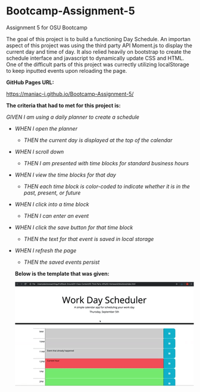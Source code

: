 # Bootcamp-Assignment-5
Assignment 5 for OSU Bootcamp

The goal of this project is to build a functioning Day Schedule. An importan aspect of this project was using the third party API Moment.js to display the current day and time of day. It also relied heavily on bootstrap to create the schedule interface and javascript to dynamically update CSS and HTML. One of the difficult parts of this project was currectly utilizing localStorage to keep inputted events upon reloading the page. 

**GitHub Pages URL:**

https://maniac-i.github.io/Bootcamp-Assignment-5/

**The criteria that had to met for this project is:** 

*GIVEN I am using a daily planner to create a schedule*

- *WHEN I open the planner*
  - *THEN the current day is displayed at the top of the calendar*
- *WHEN I scroll down*
  - *THEN I am presented with time blocks for standard business hours*
- *WHEN I view the time blocks for that day*
  - *THEN each time block is color-coded to indicate whether it is in the past, present, or future*
- *WHEN I click into a time block*
  - *THEN I can enter an event*
- *WHEN I click the save button for that time block*
  - *THEN the text for that event is saved in local storage*
- *WHEN I refresh the page*
  - *THEN the saved events persist*
  
  **Below is the template that was given:**
  
  ![](https://github.com/Maniac-i/Bootcamp-Assignment-5/blob/main/Assets/05-third-party-apis-homework-demo.gif?raw=true)
